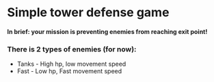 # Simple tower defense game

#### In brief: your mission is preventing enemies from reaching exit point!

### There is 2 types of enemies (for now):

- Tanks - High hp, low movement speed
- Fast - Low hp, Fast movement speed

